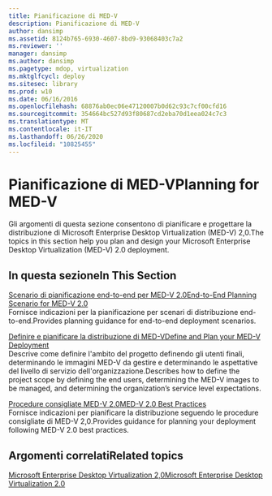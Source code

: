 ```yaml
---
title: Pianificazione di MED-V
description: Pianificazione di MED-V
author: dansimp
ms.assetid: 8124b765-6930-4607-8bd9-93068403c7a2
ms.reviewer: ''
manager: dansimp
ms.author: dansimp
ms.pagetype: mdop, virtualization
ms.mktglfcycl: deploy
ms.sitesec: library
ms.prod: w10
ms.date: 06/16/2016
ms.openlocfilehash: 68876ab0ec06e47120007b0d62c93c7cf00cfd16
ms.sourcegitcommit: 354664bc527d93f80687cd2eba70d1eea024c7c3
ms.translationtype: MT
ms.contentlocale: it-IT
ms.lasthandoff: 06/26/2020
ms.locfileid: "10825455"
---
```

# <span data-ttu-id="ace58-103">Pianificazione di MED-V</span><span class="sxs-lookup"><span data-stu-id="ace58-103">Planning for MED-V</span></span>


<span data-ttu-id="ace58-104">Gli argomenti di questa sezione consentono di pianificare e progettare la distribuzione di Microsoft Enterprise Desktop Virtualization (MED-V) 2,0.</span><span class="sxs-lookup"><span data-stu-id="ace58-104">The topics in this section help you plan and design your Microsoft Enterprise Desktop Virtualization (MED-V) 2.0 deployment.</span></span>

## <span data-ttu-id="ace58-105">In questa sezione</span><span class="sxs-lookup"><span data-stu-id="ace58-105">In This Section</span></span>


<a href="" id="end-to-end-planning-scenario-for-med-v-2-0"></a>[<span data-ttu-id="ace58-106">Scenario di pianificazione end-to-end per MED-V 2.0</span><span class="sxs-lookup"><span data-stu-id="ace58-106">End-to-End Planning Scenario for MED-V 2.0</span></span>](end-to-end-planning-scenario-for-med-v-20.md)  
<span data-ttu-id="ace58-107">Fornisce indicazioni per la pianificazione per scenari di distribuzione end-to-end.</span><span class="sxs-lookup"><span data-stu-id="ace58-107">Provides planning guidance for end-to-end deployment scenarios.</span></span>

<a href="" id="define-and-plan-your-med-v-deployment"></a>[<span data-ttu-id="ace58-108">Definire e pianificare la distribuzione di MED-V</span><span class="sxs-lookup"><span data-stu-id="ace58-108">Define and Plan your MED-V Deployment</span></span>](define-and-plan-your-med-v-deployment.md)  
<span data-ttu-id="ace58-109">Descrive come definire l'ambito del progetto definendo gli utenti finali, determinando le immagini MED-V da gestire e determinando le aspettative del livello di servizio dell'organizzazione.</span><span class="sxs-lookup"><span data-stu-id="ace58-109">Describes how to define the project scope by defining the end users, determining the MED-V images to be managed, and determining the organization’s service level expectations.</span></span>

<a href="" id="med-v-2-0-best-practices"></a>[<span data-ttu-id="ace58-110">Procedure consigliate MED-V 2.0</span><span class="sxs-lookup"><span data-stu-id="ace58-110">MED-V 2.0 Best Practices</span></span>](med-v-20-best-practices.md)  
<span data-ttu-id="ace58-111">Fornisce indicazioni per pianificare la distribuzione seguendo le procedure consigliate di MED-V 2,0.</span><span class="sxs-lookup"><span data-stu-id="ace58-111">Provides guidance for planning your deployment following MED-V 2.0 best practices.</span></span>

## <span data-ttu-id="ace58-112">Argomenti correlati</span><span class="sxs-lookup"><span data-stu-id="ace58-112">Related topics</span></span>


[<span data-ttu-id="ace58-113">Microsoft Enterprise Desktop Virtualization 2,0</span><span class="sxs-lookup"><span data-stu-id="ace58-113">Microsoft Enterprise Desktop Virtualization 2.0</span></span>](index.md)

 

 





